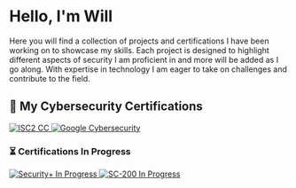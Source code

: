 # Hello, I'm Will
Here you will find a collection of projects and certifications I have been working on to showcase my skills.
Each project is designed to highlight different aspects of security I am proficient in and more will be added as I go along. 
With expertise in technology I am eager to take on challenges and contribute to the field. 

## 🏅 My Cybersecurity Certifications  

<p align="left">
  <a href="https://acrobat.adobe.com/id/urn:aaid:sc:EU:289a5ca8-f7e7-4d80-8d79-414cb9f49559">
    <img src="https://img.shields.io/badge/ISC2-Certified%20in%20Cybersecurity-green?style=for-the-badge&logo=isc2" alt="ISC2 CC" />
  </a>
  <a href="https://www.coursera.org/account/accomplishments/specialization/certificate/MNCOUYZ25SR8">
    <img src="https://img.shields.io/badge/Google-Cybersecurity-blue?style=for-the-badge&logo=google" alt="Google Cybersecurity" />
  </a>
</p>


### ⏳ Certifications In Progress  

<p align="left">
  <a href="https://www.comptia.org/">
    <img src="https://img.shields.io/badge/CompTIA-Security%2B%20(In%20Progress)-grey?style=for-the-badge&logo=comptia" alt="Security+ In Progress" />
  </a>
  <a href="https://learn.microsoft.com/">
    <img src="https://img.shields.io/badge/Microsoft-SC--200%20(In%20Progress)-grey?style=for-the-badge&logo=microsoft" alt="SC-200 In Progress" />
  </a>
</p>



